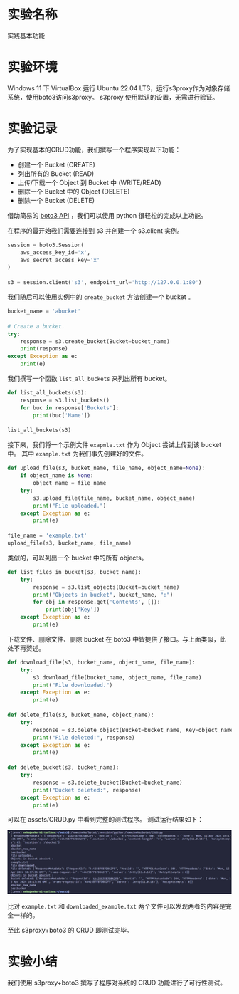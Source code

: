 # 实验名称

实践基本功能

# 实验环境

Windows 11 下 VirtualBox 运行 Ubuntu 22.04 LTS，运行s3proxy作为对象存储系统，使用boto3访问s3proxy。
s3proxy 使用默认的设置，无需进行验证。

# 实验记录

为了实现基本的CRUD功能，我们撰写一个程序实现以下功能：

* 创建一个 Bucket (CREATE)
* 列出所有的 Bucket (READ)
* 上传/下载一个 Object 到 Bucket 中 (WRITE/READ)
* 删除一个 Bucket 中的 Objcet (DELETE)
* 删除一个 Bucket (DELETE)

借助简易的 [boto3 API](https://boto3.amazonaws.com/v1/documentation/api/latest/guide/quickstart.html) ，我们可以使用 python 很轻松的完成以上功能。

在程序的最开始我们需要连接到 s3 并创建一个 s3.client 实例。

```python
session = boto3.Session(
    aws_access_key_id='x', 
    aws_secret_access_key='x'
)

s3 = session.client('s3', endpoint_url='http://127.0.0.1:80')
```

我们随后可以使用实例中的 `create_bucket` 方法创建一个 bucket 。

```python
bucket_name = 'abucket'

# Create a bucket.
try:
    response = s3.create_bucket(Bucket=bucket_name)
    print(response)
except Exception as e:
    print(e)
```

我们撰写一个函数 `list_all_buckets` 来列出所有 bucket。
```python
def list_all_buckets(s3):
    response = s3.list_buckets()
    for buc in response['Buckets']:
        print(buc['Name'])

list_all_buckets(s3)
```

接下来，我们将一个示例文件 `exapmle.txt` 作为 Object 尝试上传到该 bucket 中。
其中 `example.txt` 为我们事先创建好的文件。

```python
def upload_file(s3, bucket_name, file_name, object_name=None):
    if object_name is None:
        object_name = file_name
    try:
        s3.upload_file(file_name, bucket_name, object_name)
        print("File uploaded.")
    except Exception as e:
        print(e)

file_name = 'example.txt'
upload_file(s3, bucket_name, file_name)
```

类似的，可以列出一个 bucket 中的所有 objects。

```python
def list_files_in_bucket(s3, bucket_name):
    try:
        response = s3.list_objects(Bucket=bucket_name)
        print("Objects in bucket", bucket_name, ":")
        for obj in response.get('Contents', []):
            print(obj['Key'])
    except Exception as e:
        print(e)
```

下载文件、删除文件、删除 bucket 在 boto3 中皆提供了接口。与上面类似，此处不再赘述。

```python
def download_file(s3, bucket_name, object_name, file_name):
    try:
        s3.download_file(bucket_name, object_name, file_name)
        print("File downloaded.")
    except Exception as e:
        print(e)

def delete_file(s3, bucket_name, object_name):
    try:
        response = s3.delete_object(Bucket=bucket_name, Key=object_name)
        print("File deleted:", response)
    except Exception as e:
        print(e)

def delete_bucket(s3, bucket_name):
    try:
        response = s3.delete_bucket(Bucket=bucket_name)
        print("Bucket deleted:", response)
    except Exception as e:
        print(e)
```

可以在 assets/CRUD.py 中看到完整的测试程序。
测试运行结果如下：

![](figure/image.png)

比对 `example.txt` 和 `downloaded_example.txt` 两个文件可以发现两者的内容是完全一样的。

至此 s3proxy+boto3 的 CRUD 即测试完毕。

# 实验小结

我们使用 s3proxy+boto3 撰写了程序对系统的 CRUD 功能进行了可行性测试。